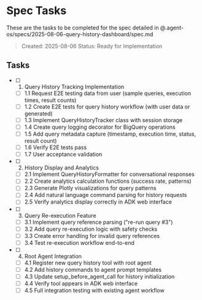 # Spec Tasks

These are the tasks to be completed for the spec detailed in @.agent-os/specs/2025-08-06-query-history-dashboard/spec.md

> Created: 2025-08-06
> Status: Ready for Implementation

## Tasks

- [ ] 1. Query History Tracking Implementation
  - [ ] 1.1 Request E2E testing data from user (sample queries, execution times, result counts)
  - [ ] 1.2 Create E2E tests for query history workflow (with user data or generated)
  - [ ] 1.3 Implement QueryHistoryTracker class with session storage
  - [ ] 1.4 Create query logging decorator for BigQuery operations
  - [ ] 1.5 Add query metadata capture (timestamp, execution time, status, result count)
  - [ ] 1.6 Verify E2E tests pass
  - [ ] 1.7 User acceptance validation

- [ ] 2. History Display and Analytics
  - [ ] 2.1 Implement QueryHistoryFormatter for conversational responses
  - [ ] 2.2 Create analytics calculation functions (success rate, patterns)
  - [ ] 2.3 Generate Plotly visualizations for query patterns
  - [ ] 2.4 Add natural language command parsing for history requests
  - [ ] 2.5 Verify analytics display correctly in ADK web interface

- [ ] 3. Query Re-execution Feature
  - [ ] 3.1 Implement query reference parsing ("re-run query #3")
  - [ ] 3.2 Add query re-execution logic with safety checks
  - [ ] 3.3 Create error handling for invalid query references
  - [ ] 3.4 Test re-execution workflow end-to-end

- [ ] 4. Root Agent Integration
  - [ ] 4.1 Register new query history tool with root agent
  - [ ] 4.2 Add history commands to agent prompt templates
  - [ ] 4.3 Update setup_before_agent_call for history initialization
  - [ ] 4.4 Verify tool appears in ADK web interface
  - [ ] 4.5 Full integration testing with existing agent workflow